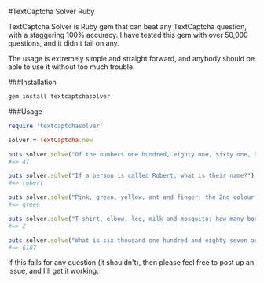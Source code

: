 #TextCaptcha Solver Ruby

TextCaptcha Solver is Ruby gem that can beat any TextCaptcha question, with a staggering 100% accuracy. I have tested this gem with over 50,000 questions, and it didn't fail on any.

The usage is extremely simple and straight forward, and anybody should be able to use it without too much trouble.

###Installation

```ruby
gem install textcaptchasolver

```

###Usage

```ruby
require 'textcaptchasolver'

solver = TextCaptcha.new

puts solver.solve("Of the numbers one hundred, eighty one, sixty one, 99, 51 or forty seven, which is the smallest?")
#=> 47

puts solver.solve("If a person is called Robert, what is their name?")
#=> robert

puts solver.solve("Pink, green, yellow, ant and finger: the 2nd colour is?")
#=> green

puts solver.solve("T-shirt, elbow, leg, milk and mosquito: how many body parts in the list?")
#=> 2

puts solver.solve("What is six thousand one hundred and eighty seven as digits?")
#=> 6187


```

If this fails for any question (it shouldn't), then please feel free to post up an issue, and I'll get it working.